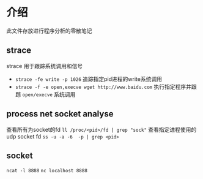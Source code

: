 # 介绍
此文件存放进行程序分析的零散笔记

## strace
strace 用于跟踪系统调用和信号

- `strace -fe write -p 1026` 追踪指定pid进程的write系统调用
- `strace -f -e open,execve wget http://www.baidu.com` 执行指定程序并跟踪 `open/execve` 系统调用

## process net socket analyse
查看所有为socket的fd `ll /proc/<pid>/fd | grep "sock"`
查看指定进程使用的udp socket fd `ss -u -a -6  -p | grep <pid>` 

## socket

`ncat -l 8888`
`nc localhost 8888`
